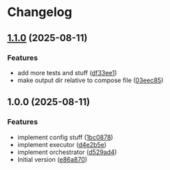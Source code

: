 # Changelog

## [1.1.0](https://github.com/staticaland/boilerplate-compose/compare/v1.0.0...v1.1.0) (2025-08-11)


### Features

* add more tests and stuff ([df33ee1](https://github.com/staticaland/boilerplate-compose/commit/df33ee19f8e2612953c23c39640549356c584adf))
* make output dir relative to compose file ([03eec85](https://github.com/staticaland/boilerplate-compose/commit/03eec85e26ae4b108f85c4d75bc6cb80ddcd0f31))

## 1.0.0 (2025-08-11)


### Features

* implement config stuff ([1bc0878](https://github.com/staticaland/boilerplate-compose/commit/1bc08781b58b590486aad7d0b707241c97722018))
* implement executor ([d4e2b5e](https://github.com/staticaland/boilerplate-compose/commit/d4e2b5eedf9cc87c6701782c7a9d9ddcf05337c4))
* implement orchestrator ([d529ad4](https://github.com/staticaland/boilerplate-compose/commit/d529ad4bed0b0a5cf40f6073e4b34746113b28c4))
* Initial version ([e86a870](https://github.com/staticaland/boilerplate-compose/commit/e86a87033c8fd755cc016812159c49a4a131d5c2))
